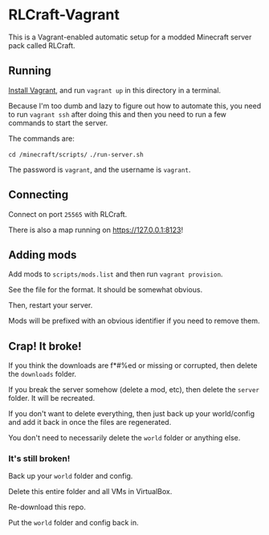 # RLCraft-Vagrant

This is a Vagrant-enabled automatic setup for a modded Minecraft server pack
called RLCraft.

## Running

[Install Vagrant](https://www.vagrantup.com/), and run `vagrant up` in this
directory in a terminal.

Because I'm too dumb and lazy to figure out how to automate this, you need to
run `vagrant ssh` after doing this and then you need to run a few commands to
start the server.

The commands are:

`cd /minecraft/scripts/`
`./run-server.sh`

The password is `vagrant`, and the username is `vagrant`.

## Connecting

Connect on port `25565` with RLCraft.

There is also a map running on <https://127.0.0.1:8123>!

## Adding mods

Add mods to `scripts/mods.list` and then run `vagrant provision`.

See the file for the format. It should be somewhat obvious.

Then, restart your server.

Mods will be prefixed with an obvious identifier if you need to remove them.

## Crap! It broke!

If you think the downloads are f*#%ed or missing or corrupted, then delete the
`downloads` folder.

If you break the server somehow (delete a mod, etc), then delete the `server`
folder. It will be recreated.

If you don't want to delete everything, then just back up your world/config and
add it back in once the files are regenerated.

You don't need to necessarily delete the `world` folder or anything else.

### It's still broken!

Back up your `world` folder and config.

Delete this entire folder and all VMs in VirtualBox.

Re-download this repo.

Put the `world` folder and config back in.
